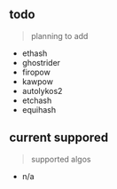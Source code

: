 ## todo
> planning to add
+ ethash
+ ghostrider
+ firopow
+ kawpow
+ autolykos2
+ etchash
+ equihash

## current suppored
> supported algos
+ n/a
